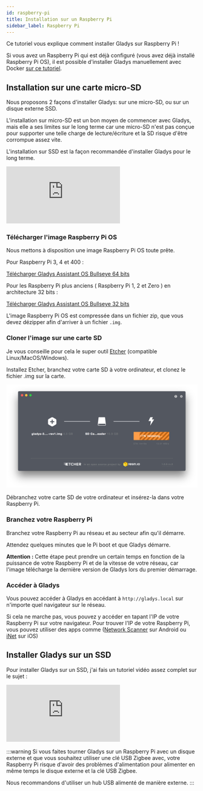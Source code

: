 ```yaml
---
id: raspberry-pi
title: Installation sur un Raspberry Pi
sidebar_label: Raspberry Pi
---
```


Ce tutoriel vous explique comment installer Gladys sur Raspberry Pi !

Si vous avez un Raspberry Pi qui est déjà configuré (vous avez déjà installé Raspberry Pi OS), il est possible d'installer Gladys manuellement avec Docker [sur ce tutoriel](/fr/docs/installation/docker).

## Installation sur une carte micro-SD

Nous proposons 2 façons d'installer Gladys: sur une micro-SD, ou sur un disque externe SSD.

L'installation sur micro-SD est un bon moyen de commencer avec Gladys, mais elle a ses limites sur le long terme car une micro-SD n'est pas conçue pour supporter une telle charge de lecture/écriture et la SD risque d'être corrompue assez vite.

L'installation sur SSD est la façon recommandée d'installer Gladys pour le long terme.

<div class="videoContainer">
<iframe class="video" src="https://www.youtube.com/embed/yWAX-NAxjZQ" frameborder="0" allow="accelerometer; autoplay; encrypted-media; gyroscope; picture-in-picture" allowfullscreen></iframe>
</div>

### Télécharger l'image Raspberry Pi OS

Nous mettons à disposition une image Raspberry Pi OS toute prête.

Pour Raspberry Pi 3, 4 et 400 :

<a class="button button--primary margin-bottom--md" href="https://gladysassistant.com/download/latest-64" rel="nofollow" >Télécharger Gladys Assistant OS Bullseye 64 bits</a>

Pour les Raspberry Pi plus anciens ( Raspberry Pi 1, 2 et Zero ) en architecture 32 bits :

<a class="button button--primary margin-bottom--md" href="https://gladysassistant.com/download/latest" rel="nofollow">Télécharger Gladys Assistant OS Bullseye 32 bits</a>

L'image Raspberry Pi OS est compressée dans un fichier zip, que vous devez dézipper afin d'arriver à un fichier `.img`.

### Cloner l'image sur une carte SD

Je vous conseille pour cela le super outil [Etcher](https://www.balena.io/etcher/) (compatible Linux/MacOS/Windows).

Installez Etcher, branchez votre carte SD à votre ordinateur, et clonez le fichier .img sur la carte.

![Etcher](../../../../../static/img/docs/fr/installation/etcher.png)

Débranchez votre carte SD de votre ordinateur et insérez-la dans votre Raspberry Pi.

### Branchez votre Raspberry Pi

Branchez votre Raspberry Pi au réseau et au secteur afin qu'il démarre.

Attendez quelques minutes que le Pi boot et que Gladys démarre.

**Attention :** Cette étape peut prendre un certain temps en fonction de la puissance de votre Raspberry Pi et de la vitesse de votre réseau, car l'image télécharge la dernière version de Gladys lors du premier démarrage.

### Accéder à Gladys

Vous pouvez accéder à Gladys en accédant à `http://gladys.local` sur n'importe quel navigateur sur le réseau.

Si cela ne marche pas, vous pouvez y accéder en tapant l'IP de votre Raspberry Pi sur votre navigateur. Pour trouver l'IP de votre Raspberry Pi, vous pouvez utiliser des apps comme ([Network Scanner](https://play.google.com/store/apps/details?id=com.easymobile.lan.scanner&hl=fr) sur Android ou [iNet](https://itunes.apple.com/fr/app/inet-network-scanner/id340793353?mt=8) sur iOS)

## Installer Gladys sur un SSD

Pour installer Gladys sur un SSD, j'ai fais un tutoriel vidéo assez complet sur le sujet :

<div class="videoContainer" style={{marginBottom: '2rem'}}>
<iframe class="video" src="https://www.youtube.com/embed/Zn7imzI0oYU" title="YouTube video player" frameborder="0" allow="accelerometer; autoplay; clipboard-write; encrypted-media; gyroscope; picture-in-picture" allowfullscreen></iframe>
</div>

:::warning
Si vous faites tourner Gladys sur un Raspberry Pi avec un disque externe et que vous souhaitez utiliser une clé USB Zigbee avec, votre Raspberry Pi risque d'avoir des problèmes d'alimentation pour alimenter en même temps le disque externe et la clé USB Zigbee.

Nous recommandons d'utiliser un hub USB alimenté de manière externe.
:::
